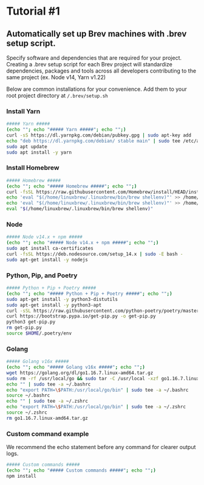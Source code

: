 # Tutorial #1
## Automatically set up Brev machines with .brev setup script.
Specify software and dependencies that are required for your project. Creating a .brev setup script for each Brev project will standardize dependencies, packages and tools across all developers contributing to the same project (ex. Node v14, Yarn v1.22)



Below are common installations for your convenience. Add them to your root project directory at `/.brev/setup.sh`

### Install Yarn
```zsh
##### Yarn #####
(echo ""; echo "##### Yarn #####"; echo "";)
curl -sS https://dl.yarnpkg.com/debian/pubkey.gpg | sudo apt-key add
echo "deb https://dl.yarnpkg.com/debian/ stable main" | sudo tee /etc/apt/sources.list.d/yarn.list
sudo apt update
sudo apt install -y yarn
```

### Install Homebrew
```zsh
##### Homebrew #####
(echo ""; echo "##### Homebrew #####"; echo "";)
curl -fsSL https://raw.githubusercontent.com/Homebrew/install/HEAD/install.sh | bash -
echo 'eval "$(/home/linuxbrew/.linuxbrew/bin/brew shellenv)"' >> /home/brev/.bash_profile
echo 'eval "$(/home/linuxbrew/.linuxbrew/bin/brew shellenv)"' >> /home/brev/.zshrc
eval "$(/home/linuxbrew/.linuxbrew/bin/brew shellenv)"
```

### Node
```zsh
##### Node v14.x + npm #####
(echo ""; echo "##### Node v14.x + npm #####"; echo "";)
sudo apt install ca-certificates
curl -fsSL https://deb.nodesource.com/setup_14.x | sudo -E bash -
sudo apt-get install -y nodejs
```

### Python, Pip, and Poetry
```zsh
##### Python + Pip + Poetry #####
(echo ""; echo "##### Python + Pip + Poetry #####"; echo "";)
sudo apt-get install -y python3-distutils
sudo apt-get install -y python3-apt
curl -sSL https://raw.githubusercontent.com/python-poetry/poetry/master/get-poetry.py | python3 -
curl https://bootstrap.pypa.io/get-pip.py -o get-pip.py
python3 get-pip.py
rm get-pip.py
source $HOME/.poetry/env
```

### Golang
```zsh
##### Golang v16x #####
(echo ""; echo "##### Golang v16x #####"; echo "";)
wget https://golang.org/dl/go1.16.7.linux-amd64.tar.gz
sudo rm -rf /usr/local/go && sudo tar -C /usr/local -xzf go1.16.7.linux-amd64.tar.gz
echo "" | sudo tee -a ~/.bashrc
echo "export PATH=\$PATH:/usr/local/go/bin" | sudo tee -a ~/.bashrc
source ~/.bashrc
echo "" | sudo tee -a ~/.zshrc
echo "export PATH=\$PATH:/usr/local/go/bin" | sudo tee -a ~/.zshrc
source ~/.zshrc
rm go1.16.7.linux-amd64.tar.gz
```

### Custom command example
We recommend the echo statement before any command for clearer output logs.
```zsh
##### Custom commands #####
(echo ""; echo "##### Custom commands #####"; echo "";)
npm install
```
